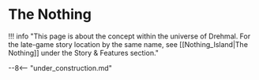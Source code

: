 # The Nothing

!!! info "This page is about the concept within the universe of Drehmal. For the late-game story location by the same name, see [[Nothing_Island|The Nothing]] under the Story & Features section."

--8<-- "under_construction.md"